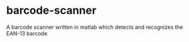 # barcode-scanner
A barcode scanner written in matlab which detects and recognizes the EAN-13 barcode